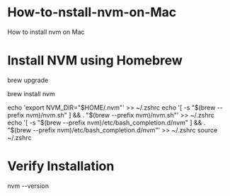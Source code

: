 # How-to-nstall-nvm-on-Mac
How to install nvm on Mac

# Install NVM using Homebrew

brew upgrade

brew install nvm

echo 'export NVM_DIR="$HOME/.nvm"' >> ~/.zshrc
echo '[ -s "$(brew --prefix nvm)/nvm.sh" ] && \. "$(brew --prefix nvm)/nvm.sh"' >> ~/.zshrc
echo '[ -s "$(brew --prefix nvm)/etc/bash_completion.d/nvm" ] && \. "$(brew --prefix nvm)/etc/bash_completion.d/nvm"' >> ~/.zshrc
source ~/.zshrc
 

# Verify Installation

nvm --version
